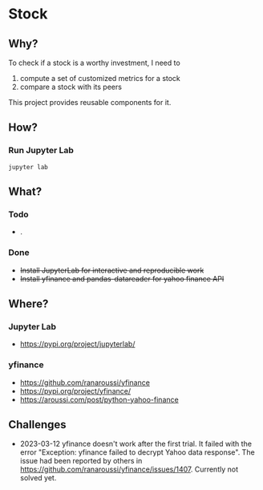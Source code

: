 # Stock

## Why?

To check if a stock is a worthy investment, I need to

1. compute a set of customized metrics for a stock
2. compare a stock with its peers

This project provides reusable components for it.

## How?

### Run Jupyter Lab

```commandline
jupyter lab
```

## What?

### Todo

* .

### Done

* ~~Install JupyterLab for interactive and reproducible work~~
* ~~Install yfinance and pandas-datareader for yahoo finance API~~

## Where?

### Jupyter Lab

* https://pypi.org/project/jupyterlab/

### yfinance

* https://github.com/ranaroussi/yfinance
* https://pypi.org/project/yfinance/
* https://aroussi.com/post/python-yahoo-finance

## Challenges

* 2023-03-12 yfinance doesn't work after the first trial. It failed with the error "Exception: yfinance failed to
  decrypt Yahoo data response". The issue had been reported by others
  in https://github.com/ranaroussi/yfinance/issues/1407. Currently not solved yet.
